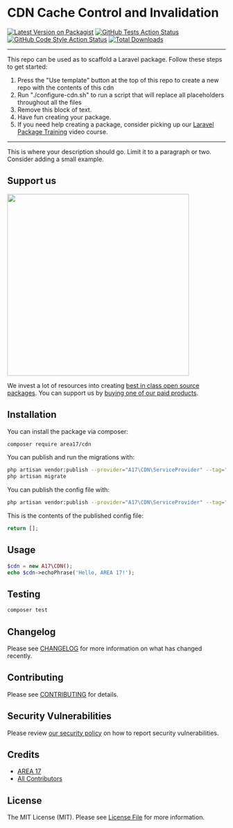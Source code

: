 # CDN Cache Control and Invalidation

[![Latest Version on Packagist](https://img.shields.io/packagist/v/area17/cdn.svg?style=flat-square)](https://packagist.org/packages/area17/cdn)
[![GitHub Tests Action Status](https://img.shields.io/github/workflow/status/area17/cdn/run-tests?label=tests)](https://github.com/area17/cdn/actions?query=workflow%3Arun-tests+branch%3Amain)
[![GitHub Code Style Action Status](https://img.shields.io/github/workflow/status/area17/cdn/Check%20&%20fix%20styling?label=code%20style)](https://github.com/area17/cdn/actions?query=workflow%3A"Check+%26+fix+styling"+branch%3Amain)
[![Total Downloads](https://img.shields.io/packagist/dt/area17/cdn.svg?style=flat-square)](https://packagist.org/packages/area17/cdn)

---

This repo can be used as to scaffold a Laravel package. Follow these steps to get started:

1. Press the "Use template" button at the top of this repo to create a new repo with the contents of this cdn
2. Run "./configure-cdn.sh" to run a script that will replace all placeholders throughout all the files
3. Remove this block of text.
4. Have fun creating your package.
5. If you need help creating a package, consider picking up our <a href="https://laravelpackage.training">Laravel Package Training</a> video course.

---

This is where your description should go. Limit it to a paragraph or two. Consider adding a small example.

## Support us

[<img src="https://github-ads.s3.eu-central-1.amazonaws.com/CDN.jpg?t=1" width="419px" />](https://area17.com/github-ad-click/CDN)

We invest a lot of resources into creating [best in class open source packages](https://area17.com/open-source). You can support us by [buying one of our paid products](https://area17.com/open-source/support-us).

## Installation

You can install the package via composer:

```bash
composer require area17/cdn
```

You can publish and run the migrations with:

```bash
php artisan vendor:publish --provider="A17\CDN\ServiceProvider" --tag="cdn-migrations"
php artisan migrate
```

You can publish the config file with:

```bash
php artisan vendor:publish --provider="A17\CDN\ServiceProvider" --tag="cdn-config"
```

This is the contents of the published config file:

```php
return [];
```

## Usage

```php
$cdn = new A17\CDN();
echo $cdn->echoPhrase('Hello, AREA 17!');
```

## Testing

```bash
composer test
```

## Changelog

Please see [CHANGELOG](CHANGELOG.md) for more information on what has changed recently.

## Contributing

Please see [CONTRIBUTING](.github/CONTRIBUTING.md) for details.

## Security Vulnerabilities

Please review [our security policy](../../security/policy) on how to report security vulnerabilities.

## Credits

-   [AREA 17](https://github.com/area17)
-   [All Contributors](../../contributors)

## License

The MIT License (MIT). Please see [License File](LICENSE.md) for more information.
